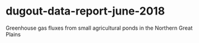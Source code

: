 # dugout-data-report-june-2018
Greenhouse gas fluxes from small agricultural ponds in the Northern Great Plains 

